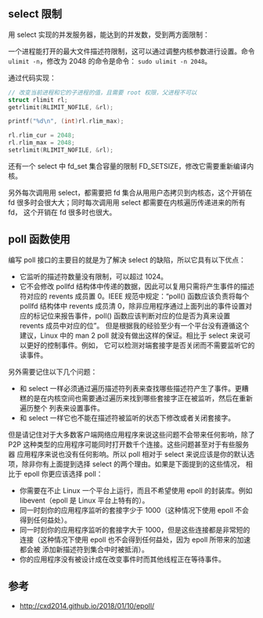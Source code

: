 ## select 限制

用 select 实现的并发服务器，能达到的并发数，受到两方面限制：

一个进程能打开的最大文件描述符限制，这可以通过调整内核参数进行设置。命令`ulimit -n`，修改为 2048 的命令是命令： `sudo ulimit -n 2048`。

通过代码实现：

```c
// 改变当前进程和它的子进程的值，且需要 root 权限，父进程不可以
struct rlimit rl;
getrlimit(RLIMIT_NOFILE, &rl);

printf("%d\n", (int)rl.rlim_max);

rl.rlim_cur = 2048;
rl.rlim_max = 2048;
setrlimit(RLIMIT_NOFILE, &rl);
```

还有一个 select 中 fd_set 集合容量的限制 FD_SETSIZE，修改它需要重新编译内核。

另外每次调⽤用 select，都需要把 fd 集合从⽤用户态拷贝到内核态，这个开销在 fd 很多时会很⼤大；同时每次调⽤用 select 都需要在内核遍历传递进来的所有 fd，
这个开销在 fd 很多时也很⼤。

## poll 函数使用

编写 poll 接口的主要目的就是为了解决 select 的缺陷，所以它具有以下优点：

- 它监听的描述符数量没有限制，可以超过 1024。
- 它不会修改 pollfd 结构体中传递的数据，因此可以复用只需将产生事件的描述符对应的 revents 成员置 0。IEEE 规范中规定：“poll() 函数应该负责将每个 pollfd 
结构体中 revents 成员清 0，除非应用程序通过上面列出的事件设置对应的标记位来报告事件，poll() 函数应该判断对应的位是否为真来设置 revents 成员中对应的位”。
但是根据我的经验至少有一个平台没有遵循这个建议，Linux 中的 man 2 poll 就没有做出这样的保证。相比于 select 来说可以更好的控制事件。例如，
它可以检测对端套接字是否关闭而不需要监听它的读事件。

另外需要记住以下几个问题：

- 和 select 一样必须通过遍历描述符列表来查找哪些描述符产生了事件。更糟糕的是在内核空间也需要通过遍历来找到哪些套接字正在被监听，然后在重新遍历整个
列表来设置事件。
- 和 select 一样它也不能在描述符被监听的状态下修改或者关闭套接字。

但是请记住对于大多数客户端网络应用程序来说这些问题不会带来任何影响，除了 P2P 这种类型的应用程序可能同时打开数千个连接。这些问题甚至对于有些服务器
应用程序来说也没有任何影响。所以 poll 相对于 select 来说应该是你的默认选项，除非你有上面提到选择 select 的两个理由。如果是下面提到的这些情况，
相比于 epoll 你更应该选择 poll：

- 你需要在不止 Linux 一个平台上运行，而且不希望使用 epoll 的封装库。例如 libevent（epoll 是 Linux 平台上特有的）。
- 同一时刻你的应用程序监听的套接字少于 1000（这种情况下使用 epoll 不会得到任何益处）。
- 同一时刻你的应用程序监听的套接字大于 1000，但是这些连接都是非常短的连接（这种情况下使用 epoll 也不会得到任何益处，因为 epoll 所带来的加速都会被
添加新描述符到集合中时被抵消）。
- 你的应用程序没有被设计成在改变事件时而其他线程正在等待事件。

## 参考

- <http://cxd2014.github.io/2018/01/10/epoll/>
